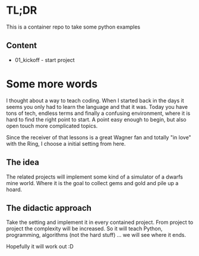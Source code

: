 # TL;DR
This is a container repo to take some python examples

## Content
* 01_kickoff - start project

# Some more words
I thought about a way to teach coding. When I started back in the days it seems you only had to learn the language and that it was.
Today you have tons of tech, endless terms and finally a confusing environment, where it is hard to find the right point to start. A point easy enough to begin, but also open touch more complicated topics.

Since the receiver of that lessons is a great Wagner fan and totally "in love" with the Ring, I choose a initial setting from here.

## The idea
The related projects will implement some kind of a simulator of a dwarfs mine world. Where it is the goal to collect gems and gold and pile up a hoard.

## The didactic approach
Take the setting and implement it in every contained project. From project to project the complexity will be increased.
So it will teach Python, programming, algorithms (not the hard stuff) ... we will see where it ends.

Hopefully it will work out :D